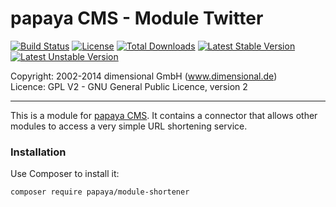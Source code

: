 # papaya CMS - Module Twitter

[![Build Status](https://travis-ci.org/papayaCMS/papayacms-module-shortener.svg?branch=master)](https://travis-ci.org/papayaCMS/papayacms-shortener)
[![License](https://poser.pugx.org/papaya/module-shortener/license.svg)](https://packagist.org/packages/papaya/module-shortener)
[![Total Downloads](https://poser.pugx.org/papaya/module-twitter/downloads.svg)](https://packagist.org/packages/papaya/module-shortener)
[![Latest Stable Version](https://poser.pugx.org/papaya/module-shortener/v/stable.svg)](https://packagist.org/packages/papaya/module-shortener)
[![Latest Unstable Version](https://poser.pugx.org/papaya/module-shortener/v/unstable.svg)](https://packagist.org/packages/papaya/module-shortener)

Copyright: 2002-2014 dimensional GmbH (www.dimensional.de)<br/>
Licence: GPL V2 - GNU General Public Licence, version 2

-----------------------------------------------------------------------

This is a module for [papaya CMS](http://www.papaya.cms.com/).
It contains a connector that allows other modules to access a very simple URL shortening service.

### Installation

Use Composer to install it:

```
composer require papaya/module-shortener
```
